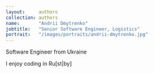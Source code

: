 ```yaml
---
layout:     authors
collection: authors
name:       "Andrii Dmytrenko"
jobtitle:   "Senior Software Engineer, Logistics"
portrait:   "/images/portraits/andrii-dmytrenko.jpg"
---
```


Software Engineer from Ukraine

I enjoy coding in Ru\[st\|by\]
